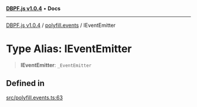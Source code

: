 [**DBPF.js v1.0.4**](../../README.md) • **Docs**

***

[DBPF.js v1.0.4](../../README.md) / [polyfill.events](../README.md) / IEventEmitter

# Type Alias: IEventEmitter

> **IEventEmitter**: `_EventEmitter`

## Defined in

[src/polyfill.events.ts:63](https://github.com/anonhostpi/DBPF.js/blob/96bf3262c3e4b9863c3bc71ebc15b70d5c50d6d9/src/polyfill.events.ts#L63)
